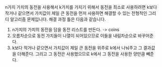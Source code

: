n가지 가치의 동전을 사용해서 k가치를 가지기 위해서 동전을 최소로 사용하려면 k보다 작거나 같으면서 가치값이 제일 큰 동전을 먼저 사용하면 해결할 수 있는 전형적인 그리디 알고리즘 문제입니다. 해결 과정 틀은 다음과 같습니다.

1. n가지의 가치의 동전을 담을 동전 리스트를 만든다. -> coins
2. 오름차순으로 동전 가치들이 나열이 되어있으므로 이들을 내림차순으로 바꾸어준다.
3. k보다 작거나 같으면서 가치값이 제일 큰 동전을 위주로 k에서 나눠주고 그 결과값을 더해준다. 그리고 그 동전은 사용했으므로 k에서 그 동전을 사용한 양만큼 빼준다.
